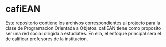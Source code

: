 # cafiEAN
Este repositorio contiene los archivos correspondientes al projecto para la clase de Programacion Orientada a Objetos. cafiEAN tiene como proposito ser una red social dirigida a estudiates. En ella, el enfoque principal sera el de calificar profesores de la institucion.

